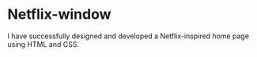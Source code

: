 # Netflix-window
I have successfully designed and developed a Netflix-inspired home page  using HTML and CSS. 
